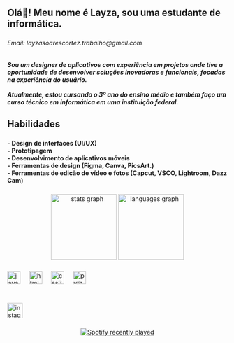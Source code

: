 <h2 align="left">Olá👋! Meu nome é Layza, sou uma estudante de informática.</h2>

###

<h6 align="left">Email: layzasoarescortez.trabalho@gmail.com</h6>

###

<h5 align="left">Sou um designer de aplicativos com experiência em projetos onde tive a oportunidade de desenvolver soluções inovadoras e funcionais, focadas na experiência do usuário.<br><br>Atualmente, estou cursando o 3º ano do ensino médio e também faço um curso técnico em informática em uma instituição federal.</h5>

###

<h2 align="left">Habilidades</h2>

###

<h4 align="left">- Design de interfaces (UI/UX)<br>- Prototipagem<br>- Desenvolvimento de aplicativos móveis<br>- Ferramentas de design (Figma, Canva, PicsArt.)<br>- Ferramentas de edição de vídeo e fotos (Capcut, VSCO, Lightroom, Dazz Cam)</h4>

###

<div align="center">
  <img src="https://github-readme-stats.vercel.app/api?username=Lasosoz&hide_title=false&hide_rank=false&show_icons=true&include_all_commits=true&count_private=true&disable_animations=false&theme=rose_pine&locale=pt-br&hide_border=false" height="150" alt="stats graph"  />
  <img src="https://github-readme-stats.vercel.app/api/top-langs?username=Lasosoz&locale=pt-br&hide_title=false&layout=compact&card_width=320&langs_count=5&theme=rose_pine&hide_border=false" height="150" alt="languages graph"  />
</div>

###

<div align="left">
  <img src="https://cdn.jsdelivr.net/gh/devicons/devicon/icons/javascript/javascript-original.svg" height="30" alt="javascript logo"  />
  <img width="12" />
  <img src="https://cdn.jsdelivr.net/gh/devicons/devicon/icons/html5/html5-original.svg" height="30" alt="html5 logo"  />
  <img width="12" />
  <img src="https://cdn.jsdelivr.net/gh/devicons/devicon/icons/css3/css3-original.svg" height="30" alt="css3 logo"  />
  <img width="12" />
  <img src="https://cdn.jsdelivr.net/gh/devicons/devicon/icons/python/python-original.svg" height="30" alt="python logo"  />
</div>

###

<br clear="both">

<div align="left">
  <a href="https://www.instagram.com/layzascz/" target="_blank">
    <img src="https://img.shields.io/static/v1?message=Instagram&logo=instagram&label=&color=E4405F&logoColor=white&labelColor=&style=for-the-badge" height="35" alt="instagram logo"  />
  </a>
</div>

###

<div align="center">
  <a href="https://open.spotify.com/user/gsj208e4wpuo2zvf0v6jrnq15">
    <img src="https://spotify-recently-played-readme.vercel.app/api?user=gsj208e4wpuo2zvf0v6jrnq15&count=4&unique=false" alt="Spotify recently played"  />
  </a>
</div>

###
